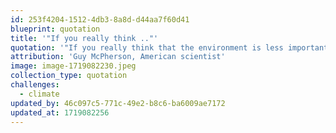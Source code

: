 ```yaml
---
id: 253f4204-1512-4db3-8a8d-d44aa7f60d41
blueprint: quotation
title: '"If you really think .."'
quotation: '"If you really think that the environment is less important than the economy, try holding your breath while you count your money."'
attribution: 'Guy McPherson, American scientist'
image: image-1719082230.jpeg
collection_type: quotation
challenges:
  - climate
updated_by: 46c097c5-771c-49e2-b8c6-ba6009ae7172
updated_at: 1719082256
---
```

